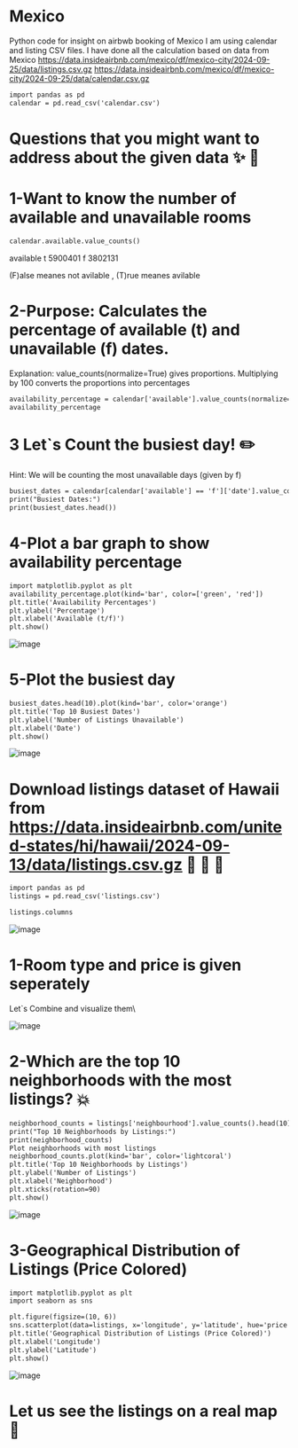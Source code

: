 # Mexico
Python code for insight on airbwb booking of Mexico I am using calendar and listing CSV files.
I have done all the calculation based on data from Mexico https://data.insideairbnb.com/mexico/df/mexico-city/2024-09-25/data/listings.csv.gz 
https://data.insideairbnb.com/mexico/df/mexico-city/2024-09-25/data/calendar.csv.gz

```diff
import pandas as pd
calendar = pd.read_csv('calendar.csv')
```
# Questions that you might want to address about the given data :sparkles: :memo:

# 1-Want to know the number of available and unavailable rooms

```diff
calendar.available.value_counts()
```
available
t    5900401
f    3802131

(F)alse meanes not avilable , (T)rue meanes avilable

# 2-Purpose: Calculates the percentage of available (t) and unavailable (f) dates.
Explanation: value_counts(normalize=True) gives proportions. Multiplying by 100 converts the proportions into percentages

```diff
availability_percentage = calendar['available'].value_counts(normalize=True) * 100
availability_percentage
```

# 3 Let`s Count the busiest day! :pencil2: 
Hint: We will be counting the most unavailable days (given by f)

```diff
busiest_dates = calendar[calendar['available'] == 'f']['date'].value_counts()
print("Busiest Dates:")
print(busiest_dates.head())
```

# 4-Plot a bar graph to show availability percentage

```diff
import matplotlib.pyplot as plt
availability_percentage.plot(kind='bar', color=['green', 'red'])
plt.title('Availability Percentages')
plt.ylabel('Percentage')
plt.xlabel('Available (t/f)')
plt.show()
```
![image](https://github.com/user-attachments/assets/208c7263-cb24-44f1-ac4b-5025c944632f)

# 5-Plot the busiest day
```diff
busiest_dates.head(10).plot(kind='bar', color='orange')
plt.title('Top 10 Busiest Dates')
plt.ylabel('Number of Listings Unavailable')
plt.xlabel('Date')
plt.show()
```
![image](https://github.com/user-attachments/assets/8bd3c38e-7535-4829-88d2-730e8677b926)

# Download listings dataset of Hawaii from https://data.insideairbnb.com/united-states/hi/hawaii/2024-09-13/data/listings.csv.gz :page_facing_up: :page_facing_up: :page_facing_up:

```diff
import pandas as pd
listings = pd.read_csv('listings.csv')
```
```diff
listings.columns
```
![image](https://github.com/user-attachments/assets/08c56045-5919-435e-b683-0c5533fcd29b)

# 1-Room type and price is given seperately
Let`s Combine and visualize them\

![image](https://github.com/user-attachments/assets/6b8b704a-1169-4a09-84f5-32724f15ae16)

# 2-Which are the top 10 neighborhoods with the most listings? :boom:

```diff
neighborhood_counts = listings['neighbourhood'].value_counts().head(10)
print("Top 10 Neighborhoods by Listings:")
print(neighborhood_counts)
Plot neighborhoods with most listings
neighborhood_counts.plot(kind='bar', color='lightcoral')
plt.title('Top 10 Neighborhoods by Listings')
plt.ylabel('Number of Listings')
plt.xlabel('Neighborhood')
plt.xticks(rotation=90)
plt.show()
```
![image](https://github.com/user-attachments/assets/749c9ee8-404c-4d8f-8d9e-4473a36fa4b8)

# 3-Geographical Distribution of Listings (Price Colored)
```diff
import matplotlib.pyplot as plt
import seaborn as sns
```
```diff
plt.figure(figsize=(10, 6))
sns.scatterplot(data=listings, x='longitude', y='latitude', hue='price', palette='viridis', size='price', sizes=(10, 200))
plt.title('Geographical Distribution of Listings (Price Colored)')
plt.xlabel('Longitude')
plt.ylabel('Latitude')
plt.show()
```
![image](https://github.com/user-attachments/assets/bfc924e0-a28c-4b7d-b654-fdd3e9d7e086)


# Let us see the listings on a real map :seedling:





